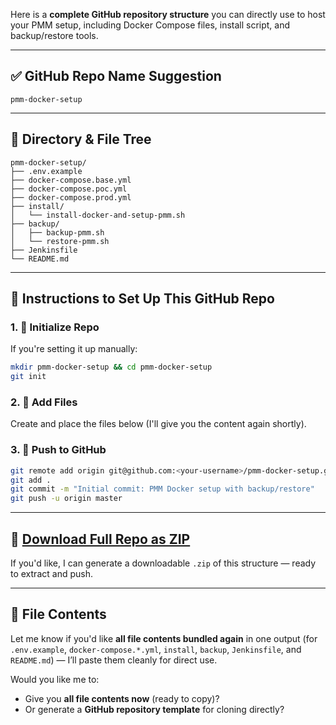 Here is a **complete GitHub repository structure** you can directly use to host your PMM setup, including Docker Compose files, install script, and backup/restore tools.

---

## ✅ GitHub Repo Name Suggestion

```
pmm-docker-setup
```

---

## 📁 Directory & File Tree

```
pmm-docker-setup/
├── .env.example
├── docker-compose.base.yml
├── docker-compose.poc.yml
├── docker-compose.prod.yml
├── install/
│   └── install-docker-and-setup-pmm.sh
├── backup/
│   ├── backup-pmm.sh
│   └── restore-pmm.sh
├── Jenkinsfile
└── README.md
```

---

## 📌 Instructions to Set Up This GitHub Repo

### 1. 🧱 Initialize Repo

If you're setting it up manually:

```bash
mkdir pmm-docker-setup && cd pmm-docker-setup
git init
```

### 2. 📄 Add Files

Create and place the files below (I'll give you the content again shortly).

### 3. 🚀 Push to GitHub

```bash
git remote add origin git@github.com:<your-username>/pmm-docker-setup.git
git add .
git commit -m "Initial commit: PMM Docker setup with backup/restore"
git push -u origin master
```

---

## 🔽 [Download Full Repo as ZIP](Optional)

If you'd like, I can generate a downloadable `.zip` of this structure — ready to extract and push.

---

## 📄 File Contents

Let me know if you'd like **all file contents bundled again** in one output (for `.env.example`, `docker-compose.*.yml`, `install`, `backup`, `Jenkinsfile`, and `README.md`) — I’ll paste them cleanly for direct use.

Would you like me to:

* Give you **all file contents now** (ready to copy)?
* Or generate a **GitHub repository template** for cloning directly?
